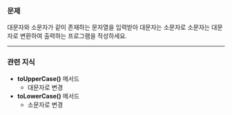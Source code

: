 ### 문제

대문자와 소문자가 같이 존재하는 문자열을 입력받아 대문자는 소문자로 소문자는 대문자로 변환하여 출력하는 프로그램을 작성하세요.

---

### 관련 지식

- **toUpperCase()** 메서드
  - 대문자로 변경
- **toLowerCase()** 메서드
  - 소문자로 변경
